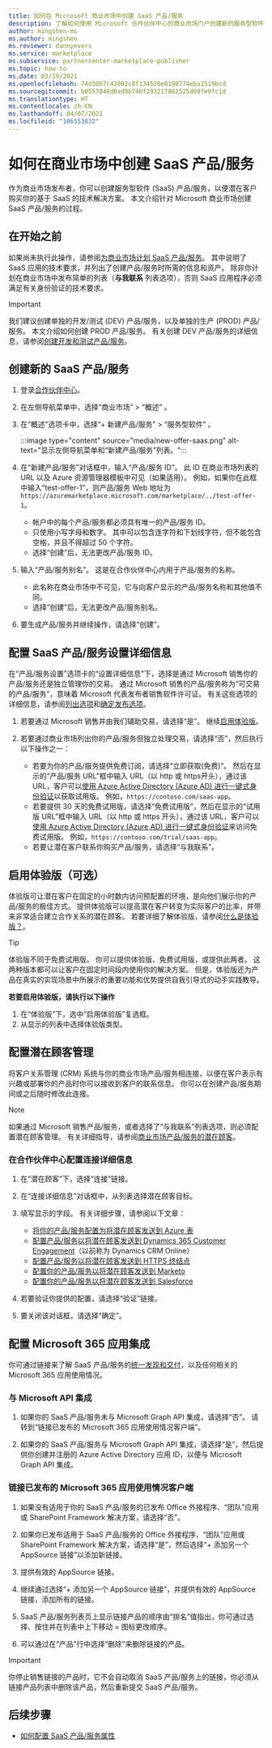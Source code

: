 ```yaml
---
title: 如何在 Microsoft 商业市场中创建 SaaS 产品/服务
description: 了解如何使用 Microsoft 合作伙伴中心的商业市场门户创建新的服务型软件 (SaaS) 产品/服务，以在 Microsoft AppSource、Azure 市场或通过云解决方案提供商 (CSP) 计划列出或销售。
author: mingshen-ms
ms.author: mingshen
ms.reviewer: dannyevers
ms.service: marketplace
ms.subservice: partnercenter-marketplace-publisher
ms.topic: how-to
ms.date: 03/19/2021
ms.openlocfilehash: 74d30b7c42002c8f134520e0198774eba1519bcd
ms.sourcegitcommit: b0557848d0ad9b74bf293217862525d08fe0fc1d
ms.translationtype: HT
ms.contentlocale: zh-CN
ms.lasthandoff: 04/07/2021
ms.locfileid: "106553832"
---
```

# <a name="how-to-create-a-saas-offer-in-the-commercial-marketplace"></a>如何在商业市场中创建 SaaS 产品/服务

作为商业市场发布者，你可以创建服务型软件 (SaaS) 产品/服务，以便潜在客户购买你的基于 SaaS 的技术解决方案。 本文介绍针对 Microsoft 商业市场创建 SaaS 产品/服务的过程。

## <a name="before-you-begin"></a>在开始之前

如果尚未执行此操作，请参阅[为商业市场计划 SaaS 产品/服务](plan-saas-offer.md)。 其中说明了 SaaS 应用的技术要求，并列出了创建产品/服务时所需的信息和资产。 除非你计划在商业市场中发布简单的列表（**与我联系** 列表选项），否则 SaaS 应用程序必须满足有关身份验证的技术要求。

> [!IMPORTANT]
> 我们建议创建单独的开发/测试 (DEV) 产品/服务，以及单独的生产 (PROD) 产品/服务。 本文介绍如何创建 PROD 产品/服务。 有关创建 DEV 产品/服务的详细信息，请参阅[创建开发和测试产品/服务](create-saas-dev-test-offer.md)。

## <a name="create-a-new-saas-offer"></a>创建新的 SaaS 产品/服务

1. 登录[合作伙伴中心](https://partner.microsoft.com/dashboard/home)。
1. 在左侧导航菜单中，选择“商业市场” > “概述” 。
1. 在“概述”选项卡中，选择“+ 新建产品/服务” > “服务型软件”  。

   :::image type="content" source="media/new-offer-saas.png" alt-text="显示左侧导航菜单和“新建产品/服务”列表。":::

1. 在“新建产品/服务”对话框中，输入“产品/服务 ID”。 此 ID 在商业市场列表的 URL 以及 Azure 资源管理器模板中可见（如果适用）。 例如，如果你在此框中输入“test-offer-1”，则产品/服务 Web 地址为 `https://azuremarketplace.microsoft.com/marketplace/../test-offer-1`。
   + 帐户中的每个产品/服务都必须具有唯一的产品/服务 ID。
   + 只使用小写字母和数字。 其中可以包含连字符和下划线字符，但不能包含空格，并且不得超过 50 个字符。
   + 选择“创建”后，无法更改产品/服务 ID。

1. 输入“产品/服务别名”。 这是在合作伙伴中心内用于产品/服务的名称。

   + 此名称在商业市场中不可见，它与向客户显示的产品/服务名称和其他值不同。
   + 选择“创建”后，无法更改产品/服务别名。
1. 要生成产品/服务并继续操作，请选择“创建”。

## <a name="configure-your-saas-offer-setup-details"></a>配置 SaaS 产品/服务设置详细信息

在“产品/服务设置”选项卡的“设置详细信息”下，选择是通过 Microsoft 销售你的产品/服务还是独立管理你的交易。 通过 Microsoft 销售的产品/服务称为“可交易的产品/服务”，意味着 Microsoft 代表发布者销售软件许可证。 有关这些选项的详细信息，请参阅[列出选项](plan-saas-offer.md#listing-options)和[确定发布选项](determine-your-listing-type.md)。

1. 若要通过 Microsoft 销售并由我们辅助交易，请选择“是”。 继续[启用体验版](#enable-a-test-drive-optional)。

1. 若要通过商业市场列出你的产品/服务但独立处理交易，请选择“否”，然后执行以下操作之一：
   + 若要为你的产品/服务提供免费订阅，请选择“立即获取(免费)”。 然后在显示的“产品/服务 URL”框中输入 URL（以 http 或 https开头），通过该 URL，客户可以[使用 Azure Active Directory (Azure AD) 进行一键式身份验证](azure-ad-saas.md)以获取试用版。 例如，`https://contoso.com/saas-app`。
   + 若要提供 30 天的免费试用版，请选择“免费试用版”，然后在显示的“试用版 URL”框中输入 URL（以 http 或 https 开头），通过该 URL，客户可以[使用 Azure Active Directory (Azure AD) 进行一键式身份验证](azure-ad-saas.md)来访问免费试用版。 例如，`https://contoso.com/trial/saas-app`。
   + 若要让潜在客户联系你购买产品/服务，请选择“与我联系”。

## <a name="enable-a-test-drive-optional"></a>启用体验版（可选）

体验版可让潜在客户在固定的小时数内访问预配置的环境，是向他们展示你的产品/服务的极佳方式。 提供体验版可以提高潜在客户转变为实际客户的比率，并带来非常适合建立合作关系的潜在顾客。 若要详细了解体验版，请参阅[什么是体验版？](./what-is-test-drive.md)。

> [!TIP]
> 体验版不同于免费试用版。 你可以提供体验版、免费试用版，或提供此两者。 这两种版本都可以让客户在固定时间段内使用你的解决方案。 但是，体验版还为产品在真实的实现场景中所展示的重要功能和优势提供自我引导式的动手实践教导。

**若要启用体验版，请执行以下操作**
1.  在“体验版”下，选中“启用体验版”复选框。
1.  从显示的列表中选择体验版类型。

## <a name="configure-lead-management"></a>配置潜在顾客管理

将客户关系管理 (CRM) 系统与你的商业市场产品/服务相连接，以便在客户表示有兴趣或部署你的产品时你可以接收到客户的联系信息。 你可以在创建产品/服务期间或之后随时修改此连接。

> [!NOTE]
> 如果通过 Microsoft 销售产品/服务，或者选择了“与我联系”列表选项，则必须配置潜在顾客管理。 有关详细指导，请参阅[商业市场产品/服务的潜在顾客](partner-center-portal/commercial-marketplace-get-customer-leads.md)。

### <a name="configure-the-connection-details-in-partner-center"></a>在合作伙伴中心配置连接详细信息

1.  在“潜在顾客”下，选择“连接”链接。 
1. 在“连接详细信息”对话框中，从列表选择潜在顾客目标。
1. 填写显示的字段。 有关详细步骤，请参阅以下文章：

   - [将你的产品/服务配置为将潜在顾客发送到 Azure 表](./partner-center-portal/commercial-marketplace-lead-management-instructions-azure-table.md#configure-your-offer-to-send-leads-to-the-azure-table)
   - [配置产品/服务以将潜在顾客发送到 Dynamics 365 Customer Engagement](./partner-center-portal/commercial-marketplace-lead-management-instructions-dynamics.md#configure-your-offer-to-send-leads-to-dynamics-365-customer-engagement)（以前称为 Dynamics CRM Online）
   - [配置产品/服务以将潜在顾客发送到 HTTPS 终结点](./partner-center-portal/commercial-marketplace-lead-management-instructions-https.md#configure-your-offer-to-send-leads-to-the-https-endpoint)
   - [配置你的产品/服务以将潜在顾客发送到 Marketo](./partner-center-portal/commercial-marketplace-lead-management-instructions-marketo.md#configure-your-offer-to-send-leads-to-marketo)
   - [配置你的产品/服务以将潜在顾客发送到 Salesforce](./partner-center-portal/commercial-marketplace-lead-management-instructions-salesforce.md#configure-your-offer-to-send-leads-to-salesforce)

1. 若要验证你提供的配置，请选择“验证”链接。
1. 要关闭该对话框，请选择“确定”。

## <a name="configure-microsoft-365-app-integration"></a>配置 Microsoft 365 应用集成

你可通过链接来了解 SaaS 产品/服务的[统一发现和交付](./plan-SaaS-offer.md)，以及任何相关的 Microsoft 365 应用使用情况。

### <a name="integrate-with-microsoft-api"></a>与 Microsoft API 集成

1. 如果你的 SaaS 产品/服务未与 Microsoft Graph API 集成，请选择“否”。 请转到“链接已发布的 Microsoft 365 应用使用情况客户端”。  

1. 如果你的 SaaS 产品/服务与 Microsoft Graph API 集成，请选择“是”，然后提供你创建并注册的 Azure Active Directory 应用 ID，以便与 Microsoft Graph API 集成。 

### <a name="link-published-microsoft-365-app-consumption-clients"></a>链接已发布的 Microsoft 365 应用使用情况客户端

1. 如果没有适用于你的 SaaS 产品/服务的已发布 Office 外接程序、“团队”应用或 SharePoint Framework 解决方案，请选择“否”。

1. 如果你已发布适用于 SaaS 产品/服务的 Office 外接程序、“团队”应用或 SharePoint Framework 解决方案，请选择“是”，然后选择“+ 添加另一个 AppSource 链接”以添加新链接。   

1. 提供有效的 AppSource 链接。

1. 继续通过选择“+ 添加另一个 AppSource 链接”，并提供有效的 AppSource 链接，添加所有的链接。  

1. SaaS 产品/服务列表页上显示链接产品的顺序由“排名”值指出，你可通过选择、按住并在列表中上下移动 = 图标更改顺序。 

1. 可以通过在“产品”行中选择“删除”来删除链接的产品。  


> [!IMPORTANT]
> 你停止销售链接的产品时，它不会自动取消 SaaS 产品/服务上的链接，你必须从链接产品列表中删除该产品，然后重新提交 SaaS 产品/服务。  

 

## <a name="next-steps"></a>后续步骤

- [如何配置 SaaS 产品/服务属性](create-new-saas-offer-properties.md)